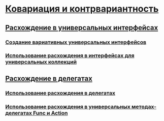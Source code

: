 # [Ковариация и контрвариантность](covariance-and-contravariance.md)
## [Расхождение в универсальных интерфейсах](variance-in-generic-interfaces.md)
### [Создание вариативных универсальных интерфейсов](creating-variant-generic-interfaces.md)
### [Использование расхождения в интерфейсах для универсальных коллекций](using-variance-in-interfaces-for-generic-collections.md)
## [Расхождение в делегатах](variance-in-delegates.md)
### [Использование расхождения в делегатах](using-variance-in-delegates.md)
### [Использование расхождения в универсальных методах-делегатах Func и Action](using-variance-for-func-and-action-generic-delegates.md)
